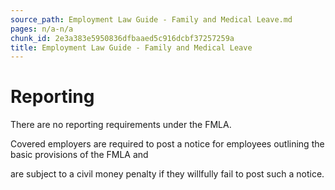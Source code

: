 ```yaml
---
source_path: Employment Law Guide - Family and Medical Leave.md
pages: n/a-n/a
chunk_id: 2e3a383e5950836dfbaaed5c916dcbf37257259a
title: Employment Law Guide - Family and Medical Leave
---
```

# Reporting

There are no reporting requirements under the FMLA.

Covered employers are required to post a notice for employees outlining the basic provisions of the FMLA and

are subject to a civil money penalty if they willfully fail to post such a notice.
